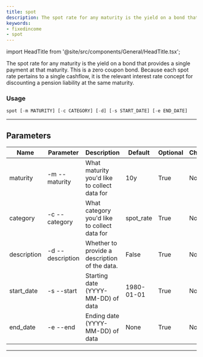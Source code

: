 ```yaml
---
title: spot
description: The spot rate for any maturity is the yield on a bond that provides a single payment at that maturity
keywords:
- fixedincome
- spot
---
```


import HeadTitle from '@site/src/components/General/HeadTitle.tsx';

<HeadTitle title="fixedincome /spot - Reference | OpenBB Terminal Docs" />

The spot rate for any maturity is the yield on a bond that provides a single payment at that maturity. This is a zero coupon bond. Because each spot rate pertains to a single cashflow, it is the relevant interest rate concept for discounting a pension liability at the same maturity.

### Usage

```python wordwrap
spot [-m MATURITY] [-c CATEGORY] [-d] [-s START_DATE] [-e END_DATE]
```

---

## Parameters

| Name | Parameter | Description | Default | Optional | Choices |
| ---- | --------- | ----------- | ------- | -------- | ------- |
| maturity | -m  --maturity | What maturity you'd like to collect data for | 10y | True | None |
| category | -c  --category | What category you'd like to collect data for | spot_rate | True | None |
| description | -d  --description | Whether to provide a description of the data. | False | True | None |
| start_date | -s  --start | Starting date (YYYY-MM-DD) of data | 1980-01-01 | True | None |
| end_date | -e  --end | Ending date (YYYY-MM-DD) of data | None | True | None |

---
